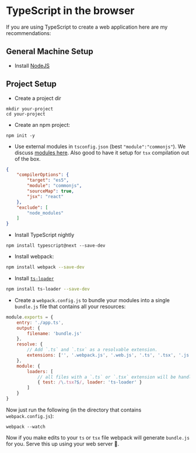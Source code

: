 # TypeScript in the browser
If you are using TypeScript to create a web application here are my recommendations:

## General Machine Setup

* Install [NodeJS](https://nodejs.org/en/download/)

## Project Setup
* Create a project dir
```
mkdir your-project
cd your-project
```
* Create an npm project: 
```
npm init -y
```
* Use external modules in `tsconfig.json` (best `"module":"commonjs"`). We discuss [modules here](../project/external-modules.md). Also good to have it setup for `tsx` compilation out of the box.
```json
{
    "compilerOptions": {
        "target": "es5",
        "module": "commonjs",
        "sourceMap": true,
        "jsx": "react"
    },
    "exclude": [
        "node_modules"
    ]
}
```
* Install TypeScript nightly
```
npm install typescript@next --save-dev
```
* Install webpack: 
```bash
npm install webpack --save-dev
```
* Install [`ts-loader`](https://github.com/TypeStrong/ts-loader/)
```bash
npm install ts-loader --save-dev
```
* Create a `webpack.config.js` to bundle your modules into a single `bundle.js` file that contains all your resources:
```js
module.exports = {
    entry: './app.ts',
    output: {
        filename: 'bundle.js'
    },
    resolve: {
        // Add `.ts` and `.tsx` as a resolvable extension.
        extensions: ['', '.webpack.js', '.web.js', '.ts', '.tsx', '.js']
    },
    module: {
        loaders: [
            // all files with a `.ts` or `.tsx` extension will be handled by `ts-loader`
            { test: /\.tsx?$/, loader: 'ts-loader' }
        ]
    }
}
```

Now just run the following (in the directory that contains `webpack.config.js`):

```
webpack --watch
```

Now if you make edits to your `ts` or `tsx` file webpack will generate `bundle.js` for you. Serve this up using your web server 🌹.
